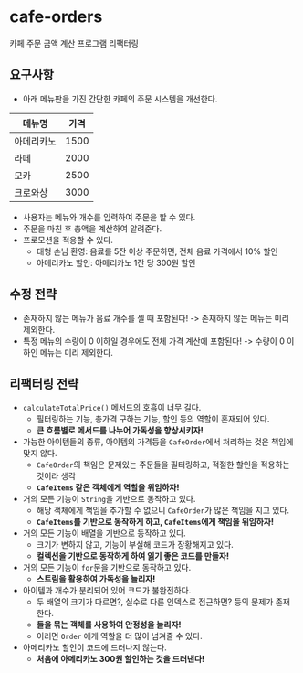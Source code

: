 # cafe-orders

카페 주문 금액 계산 프로그램 리팩터링

## 요구사항

- 아래 메뉴판을 가진 간단한 카페의 주문 시스템을 개선한다.

| 메뉴명   | 가격   |
|-------|------|
| 아메리카노 | 1500 |
| 라떼    | 2000 |
| 모카    | 2500 |
| 크로와상  | 3000 |

- 사용자는 메뉴와 개수를 입력하여 주문을 할 수 있다.
- 주문을 마친 후 총액을 계산하여 알려준다.
- 프로모션을 적용할 수 있다.
  - 대형 손님 환영: 음료를 5잔 이상 주문하면, 전체 음료 가격에서 10% 할인
  - 아메리카노 할인: 아메리카노 1잔 당 300원 할인

## 수정 전략

- 존재하지 않는 메뉴가 음료 개수를 셀 때 포함된다! -> 존재하지 않는 메뉴는 미리 제외한다.
- 특정 메뉴의 수량이 0 이하일 경우에도 전체 가격 계산에 포함된다! -> 수량이 0 이하인 메뉴는 미리 제외한다.

## 리팩터링 전략

- `calculateTotalPrice()` 메서드의 호흡이 너무 길다.
  - 필터링하는 기능, 총가격 구하는 기능, 할인 등의 역할이 혼재되어 있다.
  - **큰 흐름별로 메서드를 나누어 가독성을 향상시키자!**
- 가능한 아이템들의 종류, 아이템의 가격등을 `CafeOrder`에서 처리하는 것은 책임에 맞지 않다.
  - `CafeOrder`의 책임은 문제있는 주문들을 필터링하고, 적절한 할인을 적용하는 것이라 생각
  - **`CafeItems` 같은 객체에게 역할을 위임하자!**
- 거의 모든 기능이 `String`을 기반으로 동작하고 있다.
  - 해당 객체에게 책임을 추가할 수 없으니 `CafeOrder`가 많은 책임을 지고 있다.
  - **`CafeItems`를 기반으로 동작하게 하고, `CafeItems`에게 책임을 위임하자!**
- 거의 모든 기능이 배열을 기반으로 동작하고 있다.
  - 크기가 변하지 않고, 기능이 부실해 코드가 장황해지고 있다.
  - **컬렉션을 기반으로 동작하게 하여 읽기 좋은 코드를 만들자!**
- 거의 모든 기능이 `for`문을 기반으로 동작하고 있다.
  - **스트림을 활용하여 가독성을 늘리자!**
- 아이템과 개수가 분리되어 있어 코드가 불완전하다.
  - 두 배열의 크기가 다르면?, 실수로 다른 인덱스로 접근하면? 등의 문제가 존재한다.
  - **둘을 묶는 객체를 사용하여 안정성을 늘리자!**
  - 이러면 `Order` 에게 역할을 더 많이 넘겨줄 수 있다.
- 아메리카노 할인이 코드에 드러나지 않는다.
  - **처음에 아메리카노 300원 할인하는 것을 드러낸다!**
